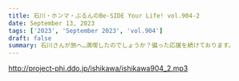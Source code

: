 ```yaml
---
title: 石川・ホンマ・ぶるんのBe-SIDE Your Life! vol.904-2
date: September 13, 2023
tags: ['2023', 'September 2023', 'vol.904']
draft: false
summary: 石川さんが旅へ…満喫したのでしょうか？偏った応援を続けております。
---
```


http://project-phi.ddo.jp/ishikawa/ishikawa904_2.mp3